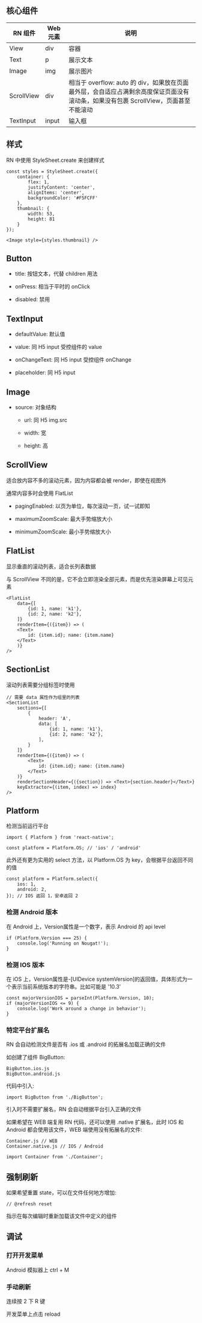 ## 核心组件

| RN 组件 | Web 元素 | 说明 |
| ------ | ------ | ------ |
| View | div | 容器 |
| Text | p | 展示文本 |
| Image | img | 展示图片 |
| ScrollView | div | 相当于 overflow: auto 的 div，如果放在页面最外层，会自适应占满剩余高度保证页面没有滚动条，如果没有包裹 ScrollView，页面甚至不能滚动 |
| TextInput | input | 输入框 |

## 样式

RN 中使用 StyleSheet.create 来创建样式

```tsx
const styles = StyleSheet.create({
    container: {
        flex: 1,
        justifyContent: 'center',
        alignItems: 'center',
        backgroundColor: '#F5FCFF'
    },
    thumbnail: {
        width: 53,
        height: 81
    }
});

<Image style={styles.thumbnail} />
```

## Button

- title: 按钮文本，代替 children 用法

- onPress: 相当于平时的 onClick

- disabled: 禁用

## TextInput

- defaultValue: 默认值

- value: 同 H5 input 受控组件的 value

- onChangeText: 同 H5 input 受控组件 onChange

- placeholder: 同 H5 input

## Image

- source: 对象结构

    - url: 同 H5 img.src

    - width: 宽

    - height: 高

## ScrollView

适合放内容不多的滚动元素，因为内容都会被 render，即使在视图外

通常内容多时会使用 FlatList

- pagingEnabled: 以页为单位，每次滚动一页，试一试即知

- maximumZoomScale: 最大手势缩放大小

- minimumZoomScale: 最小手势缩放大小

## FlatList

显示垂直的滚动列表，适合长列表数据

与 ScrollView 不同的是，它不会立即渲染全部元素，而是优先渲染屏幕上可见元素

```tsx
<FlatList
    data={[
        {id: 1, name: 'k1'},
        {id: 2, name: 'k2'},
    ]}
    renderItem={({item}) => (
    <Text>
        id: {item.id}; name: {item.name}
    </Text>
    )}
/>
```

## SectionList

滚动列表需要分组标签时使用

```tsx
// 需要 data 属性作为组里的列表
<SectionList
    sections={[
        {
            header: 'A',
            data: [
                {id: 1, name: 'k1'},
                {id: 2, name: 'k2'},
            ],
        }
    ]}
    renderItem={({item}) => (
        <Text>
            id: {item.id}; name: {item.name}
        </Text>
    )}
    renderSectionHeader={({section}) => <Text>{section.header}</Text>}
    keyExtractor={(item, index) => index}
/>
```

## Platform

检测当前运行平台

```tsx
import { Platform } from 'react-native';

const platform = Platform.OS; // 'ios' / 'android' 
```

此外还有更为实用的 select 方法，以 Platform.OS 为 key，会根据平台返回不同的值

```tsx
const platform = Platform.select({
    ios: 1,
    android: 2,
}); // IOS 返回 1，安卓返回 2
```

### 检测 Android 版本

在 Android 上，Version属性是一个数字，表示 Android 的 api level

```tsx
if (Platform.Version === 25) {
    console.log('Running on Nougat!');
}
```

### 检测 IOS 版本

在 iOS 上，Version属性是-[UIDevice systemVersion]的返回值，具体形式为一个表示当前系统版本的字符串。比如可能是 '10.3'

```tsx
const majorVersionIOS = parseInt(Platform.Version, 10);
if (majorVersionIOS <= 9) {
    console.log('Work around a change in behavior');
}
```

### 特定平台扩展名

RN 会自动检测文件是否有 .ios 或 .android 的拓展名加载正确的文件

如创建了组件 BigButton:

```
BigButton.ios.js
BigButton.android.js
```

代码中引入:

```tsx
import BigButton from './BigButton';
```

引入时不需要扩展名，RN 会自动根据平台引入正确的文件

如果希望在 WEB 端复用 RN 代码，还可以使用 .native 扩展名，此时 IOS 和 Android 都会使用该文件，WEB 端使用没有拓展名的文件:

```tsx
Container.js // WEB
Container.native.js // IOS / Android
```

```tsx
import Container from './Container';
```
## 强制刷新

如果希望重置 state，可以在文件任何地方增加:

```tsx
// @refresh reset
```

指示在每次编辑时重新加载该文件中定义的组件

## 调试

### 打开开发菜单

Android 模拟器上 ctrl + M

### 手动刷新

连续按 2 下 R 键

开发菜单上点击 reload